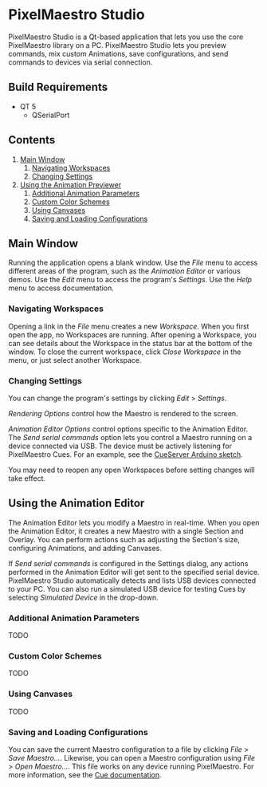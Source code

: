 # PixelMaestro Studio
PixelMaestro Studio is a Qt-based application that lets you use the core PixelMaestro library on a PC. PixelMaestro Studio lets you preview commands, mix custom Animations, save configurations, and send commands to devices via serial connection.

## Build Requirements
- QT 5
	- QSerialPort

## Contents
1. [Main Window](#main-window)
	1. [Navigating Workspaces](#navigating-workspaces)
	2. [Changing Settings](#changing-settings)
2. [Using the Animation Previewer](#animation-previewer)
	1. [Additional Animation Parameters](#additional-animation-parameters)
	2. [Custom Color Schemes](#custom-color-schemes)
	3. [Using Canvases](#using-canvases)
	4. [Saving and Loading Configurations](#saving-and-loading-configurations)

## Main Window
Running the application opens a blank window. Use the *File* menu to access different areas of the program, such as the *Animation Editor* or various demos. Use the *Edit* menu to access the program's *Settings*. Use the *Help* menu to access documentation.

### Navigating Workspaces
Opening a link in the *File* menu creates a new *Workspace*. When you first open the app, no Workspaces are running. After opening a Workspace, you can see details about the Workspace in the status bar at the bottom of the window. To close the current workspace, click *Close Workspace* in the menu, or just select another Workspace.

### Changing Settings
You can change the program's settings by clicking *Edit* > *Settings*.

*Rendering Options* control how the Maestro is rendered to the screen.

*Animation Editor Options* control options specific to the Animation Editor. The *Send serial commands* option lets you control a Maestro running on a device connected via USB. The device must be actively listening for PixelMaestro Cues. For an example, see the [CueServer Arduino sketch](../arduino/CueServer/CueServer.cpp).

You may need to reopen any open Workspaces before setting changes will take effect.

## Using the Animation Editor
The Animation Editor lets you modify a Maestro in real-time. When you open the Animation Editor, it creates a new Maestro with a single Section and Overlay. You can perform actions such as adjusting the Section's size, configuring Animations, and adding Canvases.

If *Send serial commands* is configured in the Settings dialog, any actions performed in the Animation Editor will get sent to the specified serial device. PixelMaestro Studio automatically detects and lists USB devices connected to your PC. You can also run a simulated USB device for testing Cues by selecting *Simulated Device* in the drop-down.

### Additional Animation Parameters
TODO

### Custom Color Schemes
TODO

### Using Canvases
TODO

### Saving and Loading Configurations
You can save the current Maestro configuration to a file by clicking *File* > *Save Maestro...*. Likewise, you can open a Maestro configuration using *File* > *Open Maestro...*. This file works on any device running PixelMaestro. For more information, see the [Cue documentation](../docs/cue.md).
